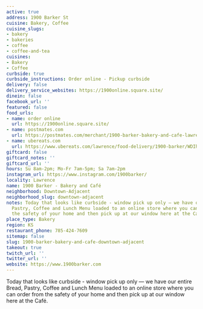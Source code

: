 ```yaml
---
active: true
address: 1900 Barker St
cuisine: Bakery, Coffee
cuisine_slugs:
- bakery
- bakeries
- coffee
- coffee-and-tea
cuisines:
- Bakery
- Coffee
curbside: true
curbside_instructions: Order online - Pickup curbside
delivery: false
delivery_service_websites: https://1900online.square.site/
dinein: false
facebook_url: ''
featured: false
food_urls:
- name: order online
  url: https://1900online.square.site/
- name: postmates.com
  url: https://postmates.com/merchant/1900-barker-bakery-and-cafe-lawrence
- name: ubereats.com
  url: https://www.ubereats.com/lawrence/food-delivery/1900-barker/WDIha4bmTTaVthSaRJoMpw
giftcard: false
giftcard_notes: ''
giftcard_url: ''
hours: Su 8am-2pm; Mo-Fr 7am-5pm; Sa 7am-2pm
instagram_url: https://www.instagram.com/1900barker/
locality: Lawrence
name: 1900 Barker - Bakery and Café
neighborhood: Downtown-Adjacent
neighborhood_slug: downtown-adjacent
notes: Today that looks like curbside - window pick up only — we have our entire Bread,
  Pastry, Coffee and Lunch Menu loaded to an online store where you can order from
  the safety of your home and then pick up at our window here at the Café.
place_type: Bakery
region: KS
restaurant_phone: 785-424-7609
sitemap: false
slug: 1900-barker-bakery-and-cafe-downtown-adjacent
takeout: true
twitch_url: ''
twitter_url: ''
website: https://www.1900barker.com
---
```


Today that looks like curbside - window pick up only — we have our entire Bread, Pastry, Coffee and Lunch Menu loaded to an online store where you can order from the safety of your home and then pick up at our window here at the Café.